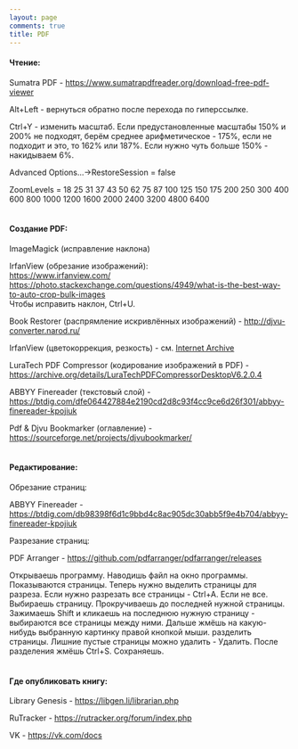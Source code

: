 ```yaml
---
layout: page
comments: true
title: PDF
---
```


#### Чтение:

Sumatra PDF - <https://www.sumatrapdfreader.org/download-free-pdf-viewer>

Alt+Left - вернуться обратно после перехода по гиперссылке.

Ctrl+Y - изменить масштаб. Если предустановленные масштабы 150% и 200% не подходят, берём среднее арифметическое - 175%, если не подходит и это, то 162% или 187%. Если нужно чуть больше 150% - накидываем 6%.

Advanced Options...->RestoreSession = false

ZoomLevels = 18 25 31 37 43 50 62 75 87 100 125 150 175 200 250 300 400 600 800 1000 1200 1600 2000 2400 3200 4800 6400
<br><br>

#### Создание PDF:

ImageMagick (исправление наклона)

IrfanView (обрезание изображений):<br>
<https://www.irfanview.com/><br>
<https://photo.stackexchange.com/questions/4949/what-is-the-best-way-to-auto-crop-bulk-images><br>
Чтобы исправить наклон, Ctrl+U.

Book Restorer (распрямление искривлённых изображений) - <http://djvu-converter.narod.ru/>

IrfanView (цветокоррекция, резкость) - см. [Internet Archive](/ru/internet-archive#цветокоррекция)

LuraTech PDF Compressor (кодирование изображений в PDF) - <https://archive.org/details/LuraTechPDFCompressorDesktopV6.2.0.4>

ABBYY Finereader (текстовый слой) - <https://btdig.com/dfe064427884e2190cd2d8c93f4cc9ce6d26f301/abbyy-finereader-kpojiuk>

Pdf & Djvu Bookmarker (оглавление) - <https://sourceforge.net/projects/djvubookmarker/>
<br><br>

#### Редактирование:

Обрезание страниц:

ABBYY Finereader - <https://btdig.com/db98398f6d1c9bbd4c8ac905dc30abb5f9e4b704/abbyy-finereader-kpojiuk>

Разрезание страниц:

PDF Arranger - <https://github.com/pdfarranger/pdfarranger/releases>

Открываешь программу. Наводишь файл на окно программы. Показываются страницы. Теперь нужно выделить страницы для разреза. Если нужно разрезать все страницы - Ctrl+A. Если не все. Выбираешь страницу. Прокручиваешь до последней нужной страницы. Зажимаешь Shift и кликаешь на последнюю нужную страницу - выбираются все страницы между ними. Дальше жмёшь на какую-нибудь выбранную картинку правой кнопкой мыши. разделить страницы. Лишние пустые страницы можно удалить - Удалить. После разделения жмёшь Ctrl+S. Сохраняешь.
<br><br>

#### Где опубликовать книгу:

Library Genesis - <https://libgen.li/librarian.php>

RuTracker - <https://rutracker.org/forum/index.php>

VK - <https://vk.com/docs>